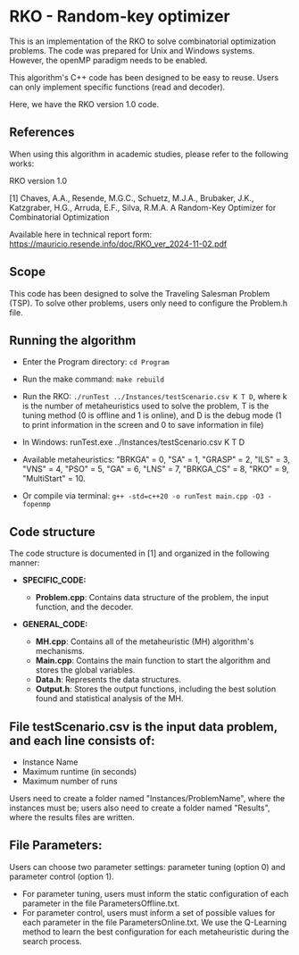 
# RKO - Random-key optimizer 

This is an implementation of the RKO to solve combinatorial optimization problems. The code was prepared for Unix and Windows systems. However, the openMP paradigm needs to be enabled.

This algorithm's C++ code has been designed to be easy to reuse. Users can only implement specific functions (read and decoder). 

Here, we have the RKO version 1.0 code.


## References

When using this algorithm in academic studies, please refer to the following works:

RKO version 1.0

[1] Chaves, A.A., Resende, M.G.C., Schuetz, M.J.A.,  Brubaker, J.K., Katzgraber, H.G., Arruda, E.F., Silva, R.M.A. 
A Random-Key Optimizer for Combinatorial Optimization

Available here in technical report form: https://mauricio.resende.info/doc/RKO_ver_2024-11-02.pdf

## Scope

This code has been designed to solve the Traveling Salesman Problem (TSP). To solve other problems, users only need to configure the Problem.h file.


## Running the algorithm

* Enter the Program directory: `cd Program`
* Run the make command: `make rebuild`
* Run the RKO: `./runTest ../Instances/testScenario.csv K T D`, where k is the number of metaheuristics used to solve the problem, T is the tuning method (0 is offline and 1 is online), and D is the debug mode (1 to print information in the screen and 0 to save information in file)
* In Windows: runTest.exe ../Instances/testScenario.csv K T D
* Available metaheuristics:
"BRKGA"      = 0,
"SA"         = 1,
"GRASP"      = 2,
"ILS"        = 3,
"VNS"        = 4,
"PSO"        = 5,
"GA"         = 6,
"LNS"        = 7,
"BRKGA_CS"   = 8,
"RKO"        = 9,
"MultiStart" = 10.

* Or compile via terminal: `g++ -std=c++20 -o runTest main.cpp -O3 -fopenmp`


## Code structure

The code structure is documented in [1] and organized in the following manner:

* **SPECIFIC_CODE:**
    * **Problem.cpp**: Contains data structure of the problem, the input function, and the decoder.

* **GENERAL_CODE:**
    * **MH.cpp**: Contains all of the metaheuristic (MH) algorithm's mechanisms.
    * **Main.cpp**: Contains the main function to start the algorithm and stores the global variables.
    * **Data.h**: Represents the data structures.
    * **Output.h**: Stores the output functions, including the best solution found and statistical analysis of the MH.

## File testScenario.csv is the input data problem, and each line consists of:

- Instance Name
- Maximum runtime (in seconds)
- Maximum number of runs

Users need to create a folder named "Instances/ProblemName", where the instances must be; users also need to create a folder named "Results", where the results files are written.

## File Parameters:

Users can choose two parameter settings: parameter tuning (option 0) and parameter control (option 1). 
 - For parameter tuning, users must inform the static configuration of each parameter in the file ParametersOffline.txt.
 - For parameter control, users must inform a set of possible values for each parameter in the file ParametersOnline.txt. We use the Q-Learning method to learn the best configuration for each metaheuristic during the search process.

